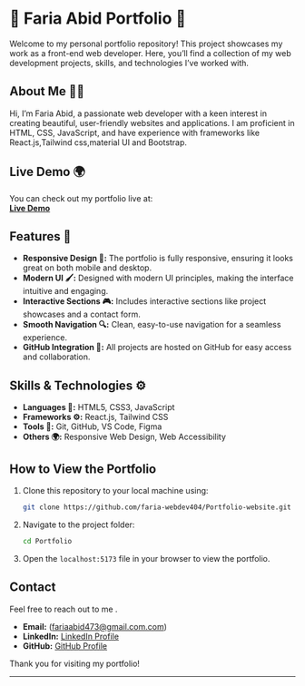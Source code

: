 # 🌟 Faria Abid Portfolio 🚀

Welcome to my personal portfolio repository! This project showcases my work as a front-end web developer. Here, you’ll find a collection of my web development projects, skills, and technologies I’ve worked with.

## About Me 👩‍💻

Hi, I’m Faria Abid, a passionate web developer with a keen interest in creating beautiful, user-friendly websites and applications. I am proficient in HTML, CSS, JavaScript, and have experience with frameworks like React.js,Tailwind css,material UI and Bootstrap.

## Live Demo 🌍

You can check out my portfolio live at:  
[**Live Demo**](https://your-live-demo-link.com)

## Features 🌟

- **Responsive Design 📱:** The portfolio is fully responsive, ensuring it looks great on both mobile and desktop.
- **Modern UI 🖌️:** Designed with modern UI principles, making the interface intuitive and engaging.
- **Interactive Sections 🎮:** Includes interactive sections like project showcases and a contact form.
- **Smooth Navigation 🔍:** Clean, easy-to-use navigation for a seamless experience.
- **GitHub Integration 🐙:** All projects are hosted on GitHub for easy access and collaboration.


## Skills & Technologies ⚙️

- **Languages 📝:** HTML5, CSS3, JavaScript
- **Frameworks ⚙️:** React.js, Tailwind CSS
- **Tools 🧰:** Git, GitHub, VS Code, Figma
- **Others 🌍:** Responsive Web Design, Web Accessibility

## How to View the Portfolio

1. Clone this repository to your local machine using:
    ```bash
    git clone https://github.com/faria-webdev404/Portfolio-website.git
    ```

2. Navigate to the project folder:
    ```bash
    cd Portfolio
    ```

3. Open the `localhost:5173` file in your browser to view the portfolio.

## Contact

Feel free to reach out to me .

- **Email:**  (fariaabid473@gmail.com.com)
- **LinkedIn:** [LinkedIn Profile](https://www.linkedin.com/in/faria-abid)
- **GitHub:** [GitHub Profile](https://github.com/faria-webdev404)

Thank you for visiting my portfolio!

---

